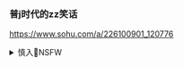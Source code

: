 ### 普j时代的zz笑话
https://www.sohu.com/a/226100901_120776

<details><summary>慎入🔞NSFW</summary>

Not Safe For Work
![](https://upload.wikimedia.org/wikipedia/commons/thumb/d/d3/Biohazard_Symbol_Specification.png/210px-Biohazard_Symbol_Specification.png)

<details><summary><b>风险自理Use At Your Own Risk🈲</summary>

1990年代初是俄罗斯人最自由的时期，尽管这个转折时期带来了许多焦虑、彷徨和不确定，但俄罗斯人从来都没有像那个时期一样在言论上不需要再害怕来自g家q力监视、压制和惩罚。人们无须聚在一起悄悄耳语，无须用说笑的方式表示对现实的不满，他们可以走上大街，要什么不要什么都可以大声呼喊出来，这时侯，z治笑话也就消失了。

正因为如此，在普j担任e罗斯总统的前两任期间（2000-2008），重新又出现了z治笑话便成为一个值得重视的变化。新出现的关于普j的z治笑话显示出e罗斯z治的新变化，成为一个不详的，具有标志性的大众文化现象。

针对普j的笑话分为两类，一类指向他的威qt治手法，另一类涉及他与KGB的关系。

　　### `图解：父亲教会了xjp什么？`
　　http://cpc.people.com.cn/n1/2020/0620/c164113-31753831.html

- 你听说没有，普j命令z府停止货币膨胀。”
  - 嗯，这消息不确实，他命令把通货膨胀拘捕起来，送进了监狱。”
【按：这是一个双关语的玩笑，俄语中的zadierzhat有“遏制”和“拘捕”两个意思

克里姆林宫一名助理冲进普京办公室，喊道：“矿工罢工了！”普京说：“好啦，那就答应加薪！”这名助理不久跑了回来说：“教师罢教！” 普京再下令：“给他们加薪！”助理又回来说：“农民也罢耕了！”普京还是下令：“给他们加薪！”助理第四次回来说：“矿工、教师和农民都罢工！”普京回答：“给镇暴警察加薪！

普京在柏林与德国总理格哈德·施罗德(Gerhard Schroeder) 会见时迟到了一小时，他很骄傲地对施罗德说，我成功地甩掉了跟踪的尾巴。

911事件时，美国五角大楼起火，焚毁了许多文件。普京对布什表示，可以用俄罗斯拥有的复制件来弥补美国的这部分损失。
普京所实行的是一种现代开明专制——强人威权统治，有这样一则笑话：
普京半夜里起来，走到冰箱前。他打开冰箱，一盘肉冻颤抖起来了。普京说：“别害怕，我是来拿啤酒的。

关于勃烈日涅夫和叶利钦的笑话都是嘲讽他们的年迈昏聩、酗酒糊涂，相比之下，关于普京的笑话简直是像英雄赞歌。他从不失礼、仪态周全、穿着体面、能言善道、饮酒很有节制，俄罗斯人喜欢这样的领袖，但能否放心让他统治国家则又难说：
弗拉迪米尔·普京提出了一个新的改革方案。它的首要目标是让人民富起来，幸福起来。（先富者名单附上

有一只乌鸦在树枝上，嘴里叼着一块奶酪。一只狐狸在下面走过。“乌鸦，乌鸦，你懂政治吗？”乌鸦不作声。“乌鸦，乌鸦，总统大选你投票吗？”乌鸦还是不作声。“乌鸦，乌鸦，你投普京一票吗？”乌鸦再也按捺不住了，他张开嘴喊道：“投！”奶酪掉下来，让狐狸叼走了。乌鸦站在树枝上想：“要是我说不投，会不会不是这个结果呢？”
后面这个笑话模仿的是一则伊索寓言，主角是普京。但是，这个笑话与其说是在嘲笑普京，还不如说是在挖苦那些盲目支持普京的俄罗斯民众。

普京在俄罗斯握有几乎是至高无上的权力，并不全是因为他政治手腕高明的缘故，而且也是俄罗斯民众选择的结果。是俄罗斯人帮助挑选了他们觉得需要的那种强有力的民族主义政治领袖。这种选择标志着戈尔巴乔夫时期的新政治思维已经几乎完全被逆转了。

第一种是选择民族主义，它选择的不是马列主义，而是一种独裁主义。1990年代，前苏联多个民族地区的民族主义高涨。普京选择的是一种与这些民族主义互有联系的大俄罗斯民族主义。政治的民族主义与社会中的民族主义遥相呼应，相互推动。在这一选择中，俄罗斯民族主义国家依靠两个传统的权力支持：军队和政府，而它的最高公民道德是服从权威和集体认同。在外交政策方面，俄国对西方采取强硬得多的路线。俄罗斯民族主义者认为，西方在经济上、政治上和文化上对俄罗斯都是一种威胁，尤其是绝对不能认可“西方民主”价值及其主张的自由、平等的公民权利和人权。

第二种是选择启用斯大林统治的有效手段，但需要变换面目，做足门面上“民主选举”的文章，以此显示一种富有创意的新型强人治国。

普京结合了俄罗斯民族主义和强人专制这两种选择（都是戈尔巴乔夫舍弃的选择），造就了一种新的威权统治，而他自己则成为这种统治形式的化身。许多俄罗斯人期待并要追捧的恰恰也是像普京这样的政治强人。他们并不在乎普京实行的是专制独裁。

斯大林出现在普京的梦里，普京向斯大林请教该如何治理国家。斯大林说：“一、把那些要求民主的家伙统统抓起来枪毙，二、把克里姆林宫的内部漆成蓝色。”普京问：“为什么是蓝色？”斯大林说：“嗨，我早就知道你对第一个建议不会有任何问题。

有人问普京，是否计划在俄罗斯实行民主。“当然，但这必须是与西方不同的民主，这就像电椅是与椅子不同的椅子一样。”
在一次记者招待会上有人问普京：“普京先生，你是否想跟随公民社会在俄罗斯的发展？”普京答道：“我谁也不跟随，已经有10年了。”

一名民主党候选人、一名g产d候选人和普京轮流在一个竞选集会上演讲。
民主d候选人说：“把票投给我，我将让你们过着像美国的生活！”
g产d候选人说：“把票投给我，你们将过着像苏联时代的生活！”
普京誓言道：“把票投给我，你们才能活下去！

苏联时期，俄罗斯人曾经饱受专制独裁之苦。苏联一夜之间土崩瓦解，正是专制独裁制度失去民心的结果。但是，在苏联政权垮台10年之后，俄罗斯人又开始怀念过去，再度选择了一位新的专制独裁者。

民族主义可以成为俄罗斯复兴的动力，也可以导致俄罗斯完全偏离民主的轨道。就象当年十月革命一样，革命者的理想本来是要建立一个完美的共产主义社会， 但是，在后来的实践过程中，却建成了一个高度独裁、专制、僵化、封闭、反人道、反人类文明的苏联。

实践过程的偏差，不仅酿成了一幕幕人间惨剧，也让马克思用毕生精力描绘的共产主义理想最终化成泡影。普京时代的许多俄罗斯人高举民族主义大旗，把又一位专制强人再次送进克里姆林宫。

传统上的俄罗斯人迷恋专制威权，在俄罗斯历史上，真正开明的统治者并不受人尊重，这是一个民族的悲哀。

为了稳定，普京及其政府大大限制了人民的自由。他的政府关闭了电视台和报纸，监禁了有财富和影响力挑战克里姆林宫掌权者的企业人士”。普京所做的这笔生意——“以安全交换自由”——受到了许多俄国人的赞同，因为他们不再相信普京前任所允诺的民主好处，只要生活安全、富足，他们甚至也不在乎那些可有可无的民主好处。正是这种对民主和民主改革的犬儒主义使许多俄罗斯人觉得普京可以与彼得大帝媲美，普京这才得以崛起成为一位由俄罗斯人选出来的新沙皇。

克格勃出身的普京把国家政治搞成了密室政治。他默认，也很享受一国命运系于他一人的风光。他认为这个国家的最佳继承人是他自己！普京当总统时的俄国副总理梅德韦杰夫（Dmitri Medvedev）不过是他筛选的一个跟班。凡是反对普京或对普京构成威胁的势力或个人，都将不会有好下场。无论是当年英俊潇洒的俄罗斯首富霍多尔科夫斯基(Mikhail Khodorkovsky)，还是著名的女记者安娜·波里特科夫斯卡娅（Anna Politkovskaya），要么被关进大牢，要么死得不明不白。

梅德韦杰夫将娶柳德米拉为妻，并在4年后与她离婚，届时普京将再与柳德米拉结婚。

柳德米拉拒绝担任三届妻子，她尊重宪法。【按：指的是普京担任三届总统】
普京可以换姓，以争取再担任16年总统。
普京接受了他妻子的辞呈，并任命她在选举出新的妻子之前，担任“代理妻子”。

柳德米拉是唯一能从普京那里解放出来的俄罗斯人。

根据法律规定，柳德米拉·普京现在分到半个俄罗斯。

俄罗斯反对派领袖鲍里斯·叶菲莫维奇·涅姆佐夫（Boris Nemtsov）发表一份有关普京的报告，指他滥用职权过着奢华的生活，包括拥有20幢别墅、数十架飞机、直升机以及大量名贵手表，单是维护费用每年便达到25亿美元。

单是在公开场合所戴的11只名表估计便价值接近70万美元，是普京年薪11万5千美元的六倍。

比尔·布劳德（Bill Browder）接受CNN采访时说，普京的身价至少有2000亿美元。如果按这个估值，普京绝对是世界首富。根据2015年1月公布的胡润富豪榜，全球首富是比尔·盖茨 （Bill Gates），仅仅坐拥约860亿美元。

普京与那些在苏联垮台过程中偷盗国家资产人民血汗而崛起的寡头并无区别，普京既不是穷人的代表，也不信仰马克思，他实际上就是寡头资本家的代言人和权贵利益共同体的一部分。

奥巴马打电话给普京，普京让电话自动回话。电话机说：“喂，你接通了俄罗斯总统普京。不巧，我无法在这个时间回答你的来电。如果你要投降，请按1。如果你要用制裁来威胁我，请按2。如果你要讨论乌克兰的局势，请按3。除了按钮1，其他按钮都会直接引发Topol-M洲际导弹。祝你好运。

普京在国际间扮演一个民族主义强人的角色，而在国内他则还竖起反腐打黑的大旗，2011年被普京操纵的大选是俄罗斯人对普京看法发生重要转变的历史事件，这一年冬天的民众大示威期间，普京承诺的政改，但并没有兑现。越是不愿意政治改革，就越是需要用新的手段和措施来作出回应民众的要求的样子，利用民众对官贵的妒嫉心和报复心发动反腐，则是最可能有号召力的一招。

</details>
</details>
